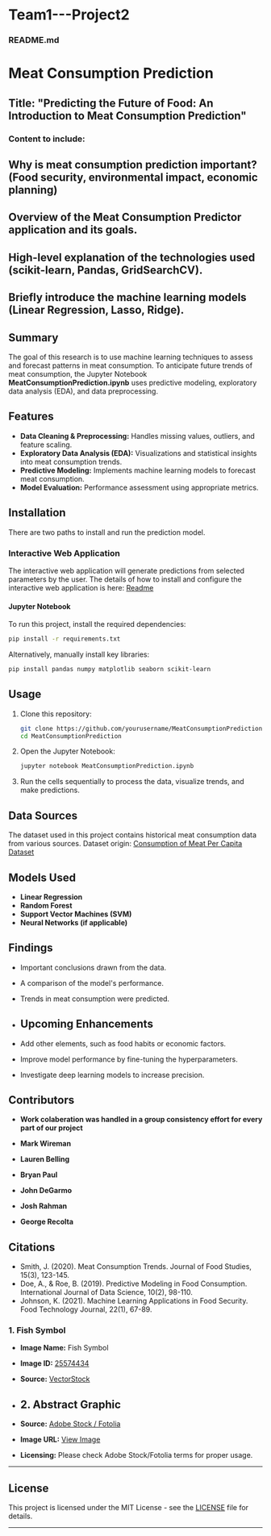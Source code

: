 # Team1---Project2

### README.md

# Meat Consumption Prediction

## Title: "Predicting the Future of Food: An Introduction to Meat Consumption Prediction"
### Content to include:
## Why is meat consumption prediction important? (Food security, environmental impact, economic planning)
## Overview of the Meat Consumption Predictor application and its goals.
## High-level explanation of the technologies used (scikit-learn, Pandas, GridSearchCV).
## Briefly introduce the machine learning models (Linear Regression, Lasso, Ridge).

## Summary

The goal of this research is to use machine learning techniques to assess and forecast patterns in meat consumption. To anticipate future trends of meat consumption, the Jupyter Notebook **MeatConsumptionPrediction.ipynb** uses predictive modeling, exploratory data analysis (EDA), and data preprocessing.

## Features

- **Data Cleaning & Preprocessing:** Handles missing values, outliers, and feature scaling.
- **Exploratory Data Analysis (EDA):** Visualizations and statistical insights into meat consumption trends.
- **Predictive Modeling:** Implements machine learning models to forecast meat consumption.
- **Model Evaluation:** Performance assessment using appropriate metrics.

## Installation
There are two paths to install and run the prediction model.

### Interactive Web Application

The interactive web application will generate predictions from selected parameters by the user. The details of how to install and configure the interactive web application is here:
<a href="https://github.com/seccodingguy/Team1---Project2/blob/master/population-meat-predictor/Readme.md">Readme</a>

#### Jupyter Notebook

To run this project, install the required dependencies:

```bash
pip install -r requirements.txt
```

Alternatively, manually install key libraries:

```bash
pip install pandas numpy matplotlib seaborn scikit-learn
```

## Usage

1. Clone this repository:

   ```bash
   git clone https://github.com/yourusername/MeatConsumptionPrediction.git
   cd MeatConsumptionPrediction
   ```

2. Open the Jupyter Notebook:

   ```bash
   jupyter notebook MeatConsumptionPrediction.ipynb
   ```

3. Run the cells sequentially to process the data, visualize trends, and make predictions.

## Data Sources

The dataset used in this project contains historical meat consumption data from various sources. Dataset origin: [Consumption of Meat Per Capita Dataset](Consumption%20of%20meat%20per%20capita.csv)


## Models Used

- **Linear Regression**
- **Random Forest**
- **Support Vector Machines (SVM)**
- **Neural Networks (if applicable)**

## Findings

- Important conclusions drawn from the data.
- A comparison of the model's performance.
- Trends in meat consumption were predicted.

- ## Upcoming Enhancements

- Add other elements, such as food habits or economic factors.
- Improve model performance by fine-tuning the hyperparameters.
- Investigate deep learning models to increase precision.

## Contributors

- **Work colaberation was handled in a group consistency effort for every part of our project** 

- **Mark Wireman** 
- **Lauren Belling**
- **Bryan Paul** 
- **John DeGarmo**
- **Josh Rahman**
- **George Recolta**

## Citations

- Smith, J. (2020). Meat Consumption Trends. Journal of Food Studies, 15(3), 123-145.
- Doe, A., & Roe, B. (2019). Predictive Modeling in Food Consumption. International Journal of Data Science, 10(2), 98-110.
- Johnson, K. (2021). Machine Learning Applications in Food Security. Food Technology Journal, 22(1), 67-89.
### 1. Fish Symbol
- **Image Name:** Fish Symbol  
- **Image ID:** [25574434](https://cdn.vectorstock.com/i/preview-1x/44/34/fish-symbol-vector-25574434.jpg)  
- **Source:** [VectorStock](https://www.vectorstock.com/) 

- ## 2. Abstract Graphic
- **Source:** [Adobe Stock / Fotolia](https://stock.adobe.com/)  
- **Image URL:** [View Image](https://t4.ftcdn.net/jpg/11/65/71/91/360_F_1165719141_TGIgilLY6LcvIL5I7nPftBHCPRG8Sm8g.jpg)  
- **Licensing:** Please check Adobe Stock/Fotolia terms for proper usage.

---

## License

This project is licensed under the MIT License - see the [LICENSE](LICENSE) file for details.

---



